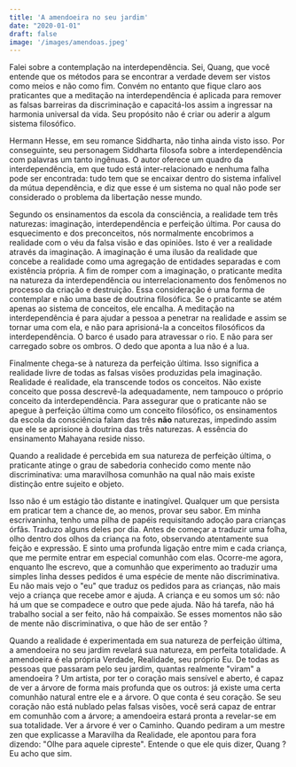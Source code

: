 ```yaml
---
title: 'A amendoeira no seu jardim'
date: "2020-01-01"
draft: false
image: '/images/amendoas.jpeg'
---
```


Falei sobre a contemplação na interdependência. Sei, Quang, que você entende que os métodos para se encontrar a verdade devem ser vistos como meios e não como fim. Convém no entanto que fique claro aos praticantes que a meditação na interdependência é aplicada para remover as falsas barreiras da discriminação e capacitá-los assim a ingressar na harmonia universal da vida. Seu propósito não é criar ou aderir a algum sistema filosófico. 

Hermann Hesse, em seu romance Siddharta, não tinha ainda visto isso. Por conseguinte, seu personagem Siddharta filosofa sobre a interdependência com palavras um tanto ingênuas. O autor oferece um quadro da interdependência, em que tudo está inter-relacionado e nenhuma falha pode ser encontrada: tudo tem que se encaixar dentro do sistema infalível da mútua dependência, e diz que esse é um sistema no qual não pode ser considerado o problema da libertação nesse mundo.

Segundo os ensinamentos da escola da consciência, a realidade tem três naturezas: imaginação, interdependência e perfeição última.  Por causa do esquecimento e dos preconceitos, nós normalmente encobrimos a realidade com o véu da falsa visão e das opiniões. Isto é ver a realidade através da imaginação. A imaginação é uma ilusão da realidade que concebe a realidade como uma agregação de entidades separadas e com existência própria. A fim de romper com a imaginação, o praticante medita na natureza da interdependência ou interrelacionamento dos fenômenos no processo da criação e destruição. Essa consideração é uma forma de contemplar e não uma base de doutrina filosófica. Se o praticante se atém apenas ao sistema de conceitos, ele encalha. A meditação na interdependência é para ajudar a pessoa a penetrar na realidade e assim se tornar uma com ela, e não para aprisioná-la a conceitos filosóficos da interdependência. O barco é usado para atravessar o rio. E não para ser carregado sobre os ombros. O dedo que aponta a lua não é a lua. 

Finalmente chega-se à natureza da perfeição última. Isso significa a realidade livre de todas as falsas visões produzidas pela imaginação. Realidade é realidade, ela transcende todos os conceitos. Não existe conceito que possa descrevê-la adequadamente, nem tampouco o próprio conceito da interdependência. Para assegurar que o praticante não se apegue à perfeição última como um conceito filosófico, os ensinamentos da escola da consciência falam das três **não** naturezas, impedindo assim que ele se aprisione à doutrina das três naturezas. A essência do ensinamento Mahayana reside nisso.

Quando a realidade é percebida em sua natureza de perfeição última, o praticante atinge o grau de sabedoria conhecido como mente não discriminativa: uma maravilhosa comunhão na qual não mais existe distinção entre sujeito e objeto.

Isso não é um estágio tão distante e inatingível. Qualquer um que persista em praticar tem a chance de, ao menos, provar seu sabor. Em minha escrivaninha, tenho uma pilha de papéis requisitando adoção para crianças órfãs. Traduzo alguns deles por dia. Antes de começar a traduzir uma folha, olho dentro dos olhos da criança na foto, observando atentamente sua feição e expressão. E sinto uma profunda ligação entre mim e cada criança, que me permite entrar em especial comunhão com elas. Ocorre-me agora, enquanto lhe escrevo, que a comunhão que experimento ao traduzir uma simples linha desses pedidos é uma espécie de mente não discriminativa. Eu não mais vejo o "eu" que traduz os pedidos para as crianças, não mais vejo a criança que recebe amor e ajuda. A criança e eu somos um só: não há um que se compadece e outro que pede ajuda. Não há tarefa, não há trabalho social a ser feito, não há compaixão. Se esses momentos não são de mente não discriminativa, o que hão de ser então ?

Quando a realidade é experimentada em sua natureza de perfeição última, a amendoeira no seu jardim revelará sua natureza, em perfeita totalidade. A amendoeira é ela própria Verdade, Realidade, seu próprio Eu. De todas as pessoas que passaram pelo seu jardim, quantas realmente "viram" a amendoeira ? Um artista, por ter o coração mais sensível e aberto, é capaz de ver a árvore de forma mais profunda que os outros: já existe uma certa comunhão natural entre ele e a árvore. O que conta é seu coração. Se seu coração não está nublado pelas falsas visões, você será capaz de entrar em comunhão com a árvore; a amendoeira estará pronta a revelar-se em sua totalidade. Ver a árvore é ver o Caminho. Quando pediram a um mestre zen que explicasse a Maravilha da Realidade, ele apontou para fora dizendo: "Olhe para aquele cipreste". Entende o que ele quis dizer, Quang ? Eu acho que sim.
